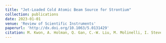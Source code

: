 ```yaml
---
title: "Jet-Loaded Cold Atomic Beam Source for Strontium"
collection: publications
date: 2023-01-01
venue: 'Review of Scientific Instruments'
paperurl: 'http://dx.doi.org/10.1063/5.0131429'
citation: M. Kwon, A. Holman, Q. Gan, C.-W. Liu, M. Molinelli, I. Stevenson, and S. Will, Review of Scientific Instruments 94 (2023).
---
```

